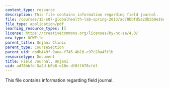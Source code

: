 ```yaml
---
content_type: resource
description: This file contains information regarding field journal.
file: /courses/15-s07-globalhealth-lab-spring-2013/ad78bbfd5a2db5b8e16edf0ff678cfdf_MIT15_S07S13_field_jou_unj.pdf
file_type: application/pdf
learning_resource_types: []
license: https://creativecommons.org/licenses/by-nc-sa/4.0/
ocw_type: OCWFile
parent_title: Unjani Clinic
parent_type: CourseSection
parent_uid: dbdb449f-9aea-f745-4b10-c97c28a45f1b
resourcetype: Document
title: Field Journal, Unjani
uid: ad78bbfd-5a2d-b5b8-e16e-df0ff678cfdf
---
```

This file contains information regarding field journal.